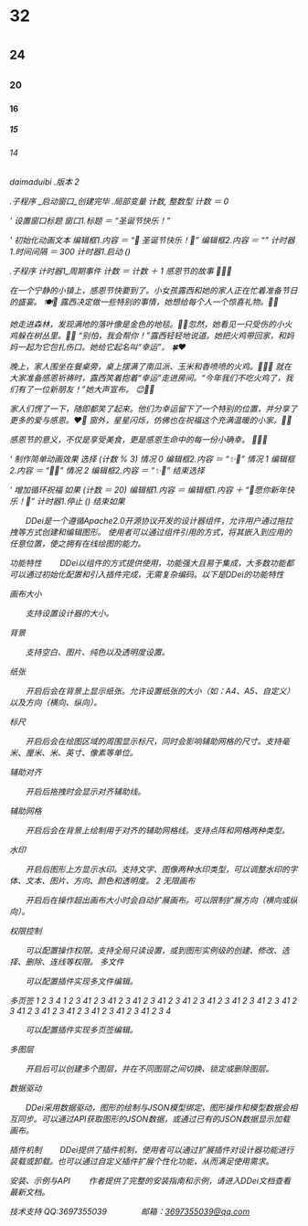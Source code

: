 <h1>32<h1>
    <h2>24<h2>
        <h3>20<h3>
            <h4>16<h4>
                <h5>15<h5>
                    <h6>14<h6>
daimaduibi
.版本 2

.子程序 _启动窗口_创建完毕
.局部变量 计数, 整数型
计数 ＝ 0

' 设置窗口标题
窗口1.标题 ＝ “圣诞节快乐！”

' 初始化动画文本
编辑框1.内容 ＝ “🎄 圣诞节快乐！🎁”
编辑框2.内容 ＝ “”
计时器1.时间间隔 ＝ 300
计时器1.启动 ()

.子程序 计时器1_周期事件
计数 ＝ 计数 ＋ 1
感恩节的故事 🌽🦃🍂

在一个宁静的小镇上，感恩节快要到了。小女孩露西和她的家人正在忙着准备节日的盛宴。 🍽️🎉
露西决定做一些特别的事情，她想给每个人一个惊喜礼物。🎁✨

她走进森林，发现满地的落叶像是金色的地毯。🍁🍂忽然，她看见一只受伤的小火鸡躲在树丛里。🦃💔
“别怕，我会帮你！”露西轻轻地说道。她把火鸡带回家，和妈妈一起为它包扎伤口。她给它起名叫“幸运”。 🍀❤️

晚上，家人围坐在餐桌旁，桌上摆满了南瓜派、玉米和香喷喷的火鸡。🎃🌽🍗
就在大家准备感恩祈祷时，露西笑着抱着“幸运”走进房间。“今年我们不吃火鸡了，我们有了一位新朋友！”她大声宣布。 😊🦃🎉

家人们愣了一下，随即都笑了起来。他们为幸运留下了一个特别的位置，并分享了更多的爱与感恩。❤️🙏
窗外，星星闪烁，仿佛也在祝福这个充满温暖的小家。🌟🏡

感恩节的意义，不仅是享受美食，更是感恩生命中的每一份小确幸。 🌟🍂✨


' 制作简单动画效果
选择 (计数 % 3)
    情况 0
        编辑框2.内容 ＝ “✨🎄”
    情况 1
        编辑框2.内容 ＝ “🎁✨”
    情况 2
        编辑框2.内容 ＝ “✨🎅”
结束选择

' 增加循环祝福
如果 (计数 ＝ 20)
    编辑框1.内容 ＝ 编辑框1.内容 ＋ “🎉愿你新年快乐！🎊”
    计时器1.停止 ()
结束如果

  DDei是一个遵循Apache2.0开源协议开发的设计器组件，允许用户通过拖拉拽等方式创建和编辑图形。 使用者可以通过组件引用的方式，将其嵌入到应用的任意位置，使之拥有在线绘图的能力。

功能特性
  DDei以组件的方式提供使用，功能强大且易于集成，大多数功能都可以通过初始化配置和引入插件完成，无需复杂编码。以下是DDei的功能特性

画布大小

  支持设置设计器的大小。

背景

  支持空白、图片、纯色以及透明度设置。

纸张

  开启后会在背景上显示纸张。允许设置纸张的大小（如：A4、A5、自定义）以及方向（横向、纵向）。

标尺

  开启后会在绘图区域的周围显示标尺，同时会影响辅助网格的尺寸。支持毫米、厘米、米、英寸、像素等单位。

辅助对齐

  开启后拖拽时会显示对齐辅助线。

辅助网格

  开启后会在背景上绘制用于对齐的辅助网格线。支持点阵和网格两种类型。

水印

  开启后图形上方显示水印。支持文字、图像两种水印类型，可以调整水印的字体、文本、图片、方向、颜色和透明度。
2
无限画布

  开启后在操作超出画布大小时会自动扩展画布。可以限制扩展方向（横向或纵向）。

权限控制

  可以配置操作权限。支持全局只读设置，或到图形实例级的创建、修改、选择、删除、连线等权限。 多文件

  可以配置插件实现多文件编辑。

多页签
1
2
3
4
1
2
3
41
2
3
41
2
3
41
2
3
41
2
3
41
2
3
41
2
3
41
2
3
41
2
3
41
2
3
41
2
3
41
2
3
41
2
3
41
2
3
41
2
3
41
2
3
4

  可以配置插件实现多页签编辑。

多图层

  开启后可以创建多个图层，并在不同图层之间切换、锁定或删除图层。

数据驱动

  DDei采用数据驱动，图形的绘制与JSON模型绑定，图形操作和模型数据会相互同步。可以通过API获取图形的JSON数据，或通过已有的JSON数据显示加载画布。

插件机制   DDei提供了插件机制，使用者可以通过扩展插件对设计器功能进行装载或卸载。也可以通过自定义插件扩展个性化功能，从而满足使用需求。

安装、示例与API
  作者提供了完整的安装指南和示例，请进入DDei文档查看最新文档。

技术支持
QQ:3697355039     邮箱：3697355039@qq.com
